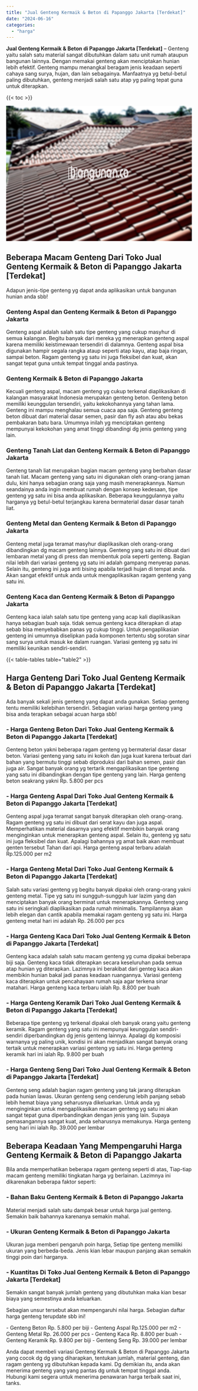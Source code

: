 ```yaml
---
title: "Jual Genteng Kermaik & Beton di Papanggo Jakarta [Terdekat]"
date: "2024-06-16"
categories: 
  - "harga"
---
```


**Jual Genteng Kermaik & Beton di Papanggo Jakarta \[Terdekat\]** – Genteng yaitu salah satu material sangat dibutuhkan dalam satu unit rumah ataupun bangunan lainnya. Dengan memakai genteng akan menciptakan hunian lebih efektif. Genteng mampu menangkal beragam jenis keadaan seperti cahaya sang surya, hujan, dan lain sebagainya. Manfaatnya yg betul-betul paling dibutuhkan, genteng menjadi salah satu atap yg paling tepat guna untuk diterapkan.

{{< toc >}}

![Jual Genteng Kermaik & Beton di Papanggo Jakarta [Terdekat]](/images/genteng-minimalis-murah09.png)

## Beberapa Macam Genteng Dari Toko Jual Genteng Kermaik & Beton di Papanggo Jakarta \[Terdekat\]

Adapun jenis-tipe genteng yg dapat anda aplikasikan untuk bangunan hunian anda sbb!

### Genteng Aspal dan Genteng Kermaik & Beton di Papanggo Jakarta

Genteng aspal adalah salah satu tipe genteng yang cukup masyhur di semua kalangan. Begitu banyak dari mereka yg menerapkan genteng aspal karena memiliki keistimewaan tersendiri di dalamnya. Genteng aspal bisa digunakan hampir segala rangka ataup seperti atap kayu, atap baja ringan, sampai beton. Ragam genteng yg satu ini juga fleksibel dan kuat, akan sangat tepat guna untuk tempat tinggal anda pastinya.

### Genteng Kermaik & Beton di Papanggo Jakarta

Kecuali genteng aspal, macam genteng yg cukup terkenal diaplikasikan di kalangan masyarakat Indonesia merupakan genteng beton. Genteng beton memiliki keunggulan tersendiri, yaitu kekokohannya yang tahan lama. Genteng ini mampu menghalau semua cuaca apa saja. Genteng genteng beton dibuat dari material dasar semen, pasir dan fly ash atau abu bekas pembakaran batu bara. Umumnya inilah yg menciptakan genteng mempunyai kekokohan yang amat tinggi dibandingi dg jenis genteng yang lain.

### Genteng Tanah Liat dan Genteng Kermaik & Beton di Papanggo Jakarta

Genteng tanah liat merupakan bagian macam genteng yang berbahan dasar tanah liat. Macam genteng yang satu ini digunakan oleh orang-orang jaman dulu, kini hanya sebagian orang saja yang masih menerapkannya. Namun seandainya anda ingin membuat rumah dengan konsep kedesaan, tipe genteng yg satu ini bisa anda aplikasikan. Beberapa keunggulannya yaitu harganya yg betul-betul terjangkau karena bermaterial dasar dasar tanah liat.

### Genteng Metal dan Genteng Kermaik & Beton di Papanggo Jakarta

Genteng metal juga teramat masyhur diaplikasikan oleh orang-orang dibandingkan dg macam genteng lainnya. Genteng yang satu ini dibuat dari lembaran metal yang di press dan membentuk pola seperti genteng. Bagian nilai lebih dari variasi genteng yg satu ini adalah gampang menyerap panas. Selain itu, genteng ini juga anti bising apabila terjadi hujan di tempat anda. Akan sangat efektif untuk anda untuk mengaplikasikan ragam genteng yang satu ini.

### Genteng Kaca dan Genteng Kermaik & Beton di Papanggo Jakarta

Genteng kaca ialah salah satu tipe genteng yang acap kali diaplikasikan hanya sebagian buah saja. tidak semua genteng kaca diterapkan di atap sebab bisa menyebabkan panas yg cukup tinggi. Untuk pengaplikasian genteng ini umumnya diselipkan pada komponen tertentu sbg sorotan sinar sang surya untuk masuk ke dalam ruangan. Variasi genteng yg satu ini memiliki keunikan sendiri-sendiri.

{{< table-tables table="table2" >}}

## Harga Genteng Dari Toko Jual Genteng Kermaik & Beton di Papanggo Jakarta \[Terdekat\]

Ada banyak sekali jenis genteng yang dapat anda gunakan. Setiap genteng tentu memiliki kelebihan tersendiri. Sebagian variasi harga genteng yang bisa anda terapkan sebagai acuan harga sbb!

### \- Harga Genteng Beton Dari Toko Jual Genteng Kermaik & Beton di Papanggo Jakarta \[Terdekat\]

Genteng beton yakni beberapa ragam genteng yg bermaterial dasar dasar beton. Variasi genteng yang satu ini kokoh dan juga kuat karena terbuat dari bahan yang bermutu tinggi sebab diproduksi dari bahan semen, pasir dan juga air. Sangat banyak orang yg tertarik mengaplikasikan tipe genteng yang satu ini dibandingkan dengan tipe genteng yang lain. Harga genteng beton seakrang yakni Rp. 5.800 per pcs

### \- Harga Genteng Aspal Dari Toko Jual Genteng Kermaik & Beton di Papanggo Jakarta \[Terdekat\]

Genteng aspal juga teramat sangat banyak diterapkan oleh orang-orang. Ragam genteng yg satu ini dibuat dari serat kayu dan juga aspal. Memperhatikan material dasarnya yang efektif membikin banyak orang menginginkan untuk menerapkan genteng aspal. Selain itu, genteng yg satu ini juga fleksibel dan kuat. Apalagi bahannya yg amat baik akan membuat genten tersebut Tahan dari api. Harga genteng aspal terbaru adalah Rp.125.000 per m2

### \- Harga Genteng Metal Dari Toko Jual Genteng Kermaik & Beton di Papanggo Jakarta \[Terdekat\]

Salah satu variasi genteng yg begitu banyak dipakai oleh orang-orang yakni genteng metal. Tipe yg satu ini sungguh-sungguh luar lazim yang dan menciptakan banyak orang berminat untuk menerapkannya. Genteng yang satu ini seringkali diaplikasikan pada rumah minimalis. Tampilannya akan lebih elegan dan cantik apabila memakai ragam genteng yg satu ini. Harga genteng metal hari ini adalah Rp. 26.000 per pcs

### \- Harga Genteng Kaca Dari Toko Jual Genteng Kermaik & Beton di Papanggo Jakarta \[Terdekat\]

Genteng kaca adalah salah satu macam genteng yg cuma dipakai beberapa biji saja. Genteng kaca tidak diterapkan secara keseluruhan pada semua atap hunian yg diterapkan. Lazimnya ini berakibat dari genteg kaca akan membikin hunian bakal jadi panas keadaan ruangannya. Variasi genteng kaca diterapkan untuk pencahayaan rumah saja agar terkena sinar matahari. Harga genteng kaca terbaru ialah Rp. 8.800 per buah

### \- Harga Genteng Keramik Dari Toko Jual Genteng Kermaik & Beton di Papanggo Jakarta \[Terdekat\]

Beberapa tipe genteng yg terkenal dipakai oleh banyak orang yaitu genteng keramik. Ragam genteng yang satu ini mempunyai keunggulan sendiri-sendiri diperbandingkan dg jenis genteng lainnya. Apalagi dg komposisi warnanya yg paling unik, kondisi ini akan menjadikan sangat banyak orang tertaik untuk menerapkan variasi genteng yg satu ini. Harga genteng keramik hari ini ialah Rp. 9.800 per buah

### \- Harga Genteng Seng Dari Toko Jual Genteng Kermaik & Beton di Papanggo Jakarta \[Terdekat\]

Genteng seng adalah bagian ragam genteng yang tak jarang diterapkan pada hunian lawas. Ukuran genteng seng cenderung lebih panjang sebab lebih hemat biaya yang seharusnya dikeluarkan. Untuk anda yg menginginkan untuk mengaplikasikan macam genteng yg satu ini akan sangat tepat guna diperbandingkan dengan jenis yang lain. Supaya pemasangannya sangat kuat, anda seharusnya memakunya. Harga genteng seng hari ini ialah Rp. 39.000 per lembar

## Beberapa Keadaan Yang Mempengaruhi Harga Genteng Kermaik & Beton di Papanggo Jakarta

Bila anda memperhatikan beberapa ragam genteng seperti di atas, Tiap-tiap macam genteng memiliki tingkatan harga yg berlainan. Lazimnya ini dikarenakan beberapa faktor seperti:

### \- Bahan Baku Genteng Kermaik & Beton di Papanggo Jakarta

Material menjadi salah satu dampak besar untuk harga jual genteng. Semakin baik bahannya karenanya semakin mahal.

### \- Ukuran Genteng Kermaik & Beton di Papanggo Jakarta

Ukuran juga memberi pengaruh poin harga, Setiap tipe genteng memiliki ukuran yang berbeda-beda. Jenis kian lebar maupun panjang akan semakin tinggi poin dari harganya.

### \- Kuantitas Di Toko Jual Genteng Kermaik & Beton di Papanggo Jakarta \[Terdekat\]

Semakin sangat banyak jumlah genteng yang dibutuhkan maka kian besar biaya yang semestinya anda keluarkan.

Sebagian unsur tersebut akan mempengaruhi nilai harga. Sebagian daftar harga genteng terupdate sbb ini!

\- Genteng Beton Rp. 5.800 per biji - Genteng Aspal Rp.125.000 per m2 - Genteng Metal Rp. 26.000 per pcs - Genteng Kaca Rp. 8.800 per buah - Genteng Keramik Rp. 9.800 per biji - Genteng Seng Rp. 39.000 per lembar

Anda dapat membeli variasi Genteng Kermaik & Beton di Papanggo Jakarta yang cocok dg dg yang diharapkan, tentukan jumlah, material genteng, dan ragam genteng yg dibutuhkan kepada kami. Dg demikian itu, anda akan menerima genteng yang yang pantas dg untuk tempat tinggal anda. Hubungi kami segera untuk menerima penawaran harga terbaik saat ini, tanks.
